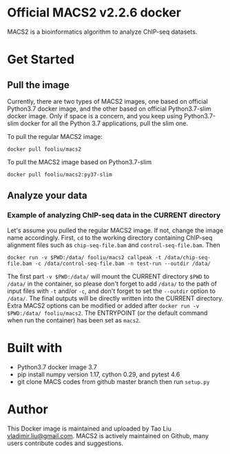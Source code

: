 # Official MACS2 v2.2.6 docker

MACS2 is a bioinformatics algorithm to analyze ChIP-seq datasets. 

# Get Started

## Pull the image

Currently, there are two types of MACS2 images, one based on official Python3.7 docker image, and the other based on official Python3.7-slim docker image. Only if space is a concern, and you keep using Python3.7-slim docker for all the Python 3.7 applications, pull the slim one.

To pull the regular MACS2 image:

```docker pull fooliu/macs2```

To pull the MACS2 image based on Python3.7-slim

```docker pull fooliu/macs2:py37-slim```

## Analyze your data

### Example of analyzing ChIP-seq data in the CURRENT directory

Let's assume you pulled the regular MACS2 image. If not, change the image name accordingly. First, ```cd``` to the working directory containing ChIP-seq alignment files such as ```chip-seq-file.bam``` and ```control-seq-file.bam```. Then

```docker run -v $PWD:/data/ fooliu/macs2 callpeak -t /data/chip-seq-file.bam -c /data/control-seq-file.bam -n test-run --outdir /data/```

The first part ```-v $PWD:/data/``` will mount the CURRENT directory ```$PWD``` to ```/data/``` in the container, so please don't forget to add ```/data/``` to the path of input files with ```-t``` and/or ```-c```, and don't forget to set the ```--outdir``` option to ```/data/```. The final outputs will be directly written into the CURRENT directory. Extra MACS2 options can be modified or added after ```docker run -v $PWD:/data/ fooliu/macs2```. The ENTRYPOINT (or the default command when run the container) has been set as ```macs2```.

# Built with

* Python3.7 docker image 3.7
* pip install numpy version 1.17, cython 0.29, and pytest 4.6 
* git clone MACS codes from github master branch then run ```setup.py```

# Author

This Docker image is maintained and uploaded by Tao Liu <vladimir.liu@gmail.com>. MACS2 is actively maintained on Github, many users contribute codes and suggestions. 

